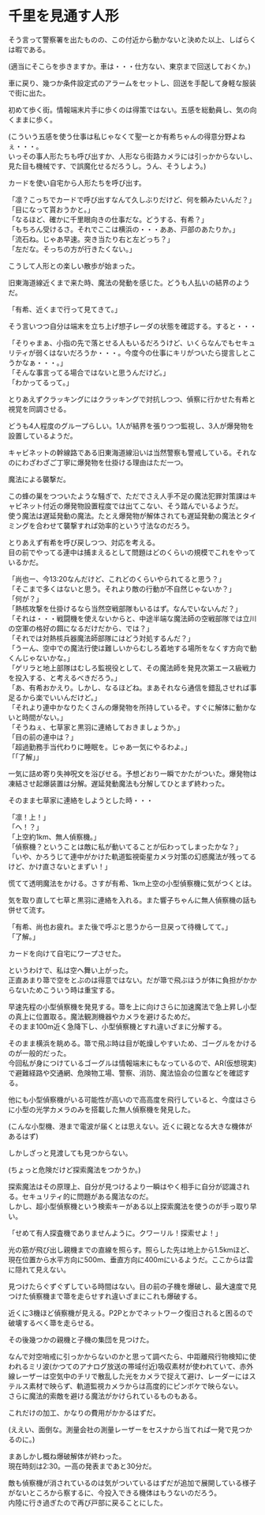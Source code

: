 # 千里を見通す人形

そう言って警察署を出たものの、この付近から動かないと決めた以上、しばらくは暇である。

(適当にそこらを歩きますか。車は・・・仕方ない、東京まで回送しておくか。)

車に戻り、幾つか条件設定式のアラームをセットし、回送を手配して身軽な服装で街に出た。

初めて歩く街。情報端末片手に歩くのは得策ではない。五感を総動員し、気の向くままに歩く。

(こういう五感を使う仕事は私じゃなくて聖一とか有希ちゃんの得意分野よねぇ・・・。  
いっその事人形たちも呼び出すか、人形なら街路カメラには引っかからないし、見た目も機械です、で誤魔化せるだろうし。うん、そうしよう。)

カードを使い自宅から人形たちを呼び出す。

「凛？こっちでカードで呼び出すなんて久しぶりだけど、何を頼みたいんだ？」  
「目になって貰おうかと。」  
「なるほど、確かに千里眼向きの仕事だな。どうする、有希？」  
「もちろん受けるさ。それでここは横浜の・・・ああ、戸部のあたりか。」  
「流石ね。じゃあ早速。突き当たり右と左どっち？」  
「左だな。そっちの方が行きたくない。」

こうして人形との楽しい散歩が始まった。

旧東海道線近くまで来た時、魔法の発動を感じた。どうも人払いの結界のようだ。

「有希、近くまで行って見てきて。」

そう言いつつ自分は端末を立ち上げ想子レーダの状態を確認する。すると・・・

「そりゃまぁ、小指の先で落とせる人もいるだろうけど、いくらなんでもセキュリティが弱くはないだろうか・・・。今度今の仕事にキリがついたら提言しとこうかなぁ・・・。」  
「そんな事言ってる場合ではないと思うんだけど。」  
「わかってるって。」

とりあえずクラッキングにはクラッキングで対抗しつつ、偵察に行かせた有希と視覚を同調させる。

どうも4人程度のグループらしい。1人が結界を張りつつ監視し、3人が爆発物を設置しているようだ。

キャビネットの幹線路である旧東海道線沿いは当然警察も警戒している。それなのにわざわざご丁寧に爆発物を仕掛ける理由はただ一つ。

魔法による襲撃だ。

この蜂の巣をつついたような騒ぎで、ただでさえ人手不足の魔法犯罪対策課はキャビネット付近の爆発物設置程度では出てこない、そう踏んでいるようだ。  
使う魔法は遅延発動の魔法。たとえ爆発物が解体されても遅延発動の魔法とタイミングを合わせて襲撃すれば効率的という寸法なのだろう。

とりあえず有希を呼び戻しつつ、対応を考える。  
目の前でやってる連中は捕まえるとして問題はどのくらいの規模でこれをやっているかだ。

「尚也ー、今13:20なんだけど、これどのくらいやられてると思う？」  
「そこまで多くはないと思う。それより敵の行動が不自然じゃないか？」  
「何が？」  
「熱核攻撃を仕掛けるなら当然空戦部隊もいるはず。なんでいないんだ？」  
「それは・・・戦闘機を使えないからと、中途半端な魔法師の空戦部隊では立川の空軍の格好の餌になるだけだから、では？」  
「それでは対熱核兵器魔法師部隊にはどう対処するんだ？」  
「うーん、空中での魔法行使は難しいからむしろ着地する場所をなくす方向で動くんじゃないかな。」  
「ゲリラと地上部隊はむしろ監視役として、その魔法師を発見次第エース級戦力を投入する、と考えるべきだろう。」  
「あ、有希おかえり。しかし、なるほどね。まあそれなら通信を錯乱させれば事足るから楽でいいんだけど。」  
「それより連中かなりたくさんの爆発物を所持しているぞ。すぐに解体に動かないと時間がない。」  
「そうねぇ、七草家と黒羽に連絡しておきましょうか。」  
「目の前の連中は？」  
「超過勤務手当代わりに睡眠を。じゃあ一気にやるわよ。」  
「「了解」」

一気に詰め寄り失神呪文を浴びせる。予想どおり一瞬でかたがついた。爆発物は凍結させ起爆装置は分解。遅延発動魔法も分解してひとまず終わった。

そのまま七草家に連絡をしようとした時・・・

「凛！上！」  
「へ！？」  
「上空約1km、無人偵察機。」  
「偵察機？ということは敵に私が動いてることが伝わってしまったかな？」  
「いや、かろうじて連中がかけた軌道監視衛星カメラ対策の幻惑魔法が残ってるけど、かけ直さないとまずい！」

慌てて透明魔法をかける。さすが有希、1km上空の小型偵察機に気がつくとは。

気を取り直して七草と黒羽に連絡を入れる。また響子ちゃんに無人偵察機の話も併せて流す。

「有希、尚也お疲れ。また後で呼ぶと思うから一旦戻って待機してて。」  
「了解。」

カードを向けて自宅にワープさせた。

というわけで、私は空へ舞い上がった。  
正直あまり箒で空をとぶのは得意ではない。だが箒で飛ぶほうが体に負担がかからないためこういう時は重宝する。

早速先程の小型偵察機を発見する。箒を上に向けさらに加速魔法で急上昇し小型の真上に位置取る。魔法観測機器やカメラを避けるためだ。  
そのまま100m近く急降下し、小型偵察機とすれ違いざまに分解する。

そのまま横浜を眺める。箒で飛ぶ時は目が乾燥しやすいため、ゴーグルをかけるのが一般的だった。  
今回私が身につけているゴーグルは情報端末にもなっているので、AR(仮想現実)で避難経路や交通網、危険物工場、警察、消防、魔法協会の位置などを確認する。

他にも小型偵察機がいる可能性が高いので高高度を飛行していると、今度はさらに小型の光学カメラのみを搭載した無人偵察機を発見した。

(こんな小型機、港まで電波が届くとは思えない。近くに親となる大きな機体があるはず)

しかしざっと見渡しても見つからない。

(ちょっと危険だけど探索魔法をつかうか。)

探索魔法はその原理上、自分が見つけるより一瞬はやく相手に自分が認識される。セキュリティ的に問題がある魔法なのだ。  
しかし、超小型偵察機という検索キーがある以上探索魔法を使うのが手っ取り早い。

「せめて有人探査機でありませんように。クワーリル！探索せよ！」

光の筋が飛び出し親機までの直線を照らす。照らした先は地上から1.5kmほど、現在位置から水平方向に500m、垂直方向に400mにいるようだ。ここからは雲に隠れて見えない。

見つけたらぐずぐずしている時間はない。目の前の子機を爆破し、最大速度で見つけた偵察機まで箒を走らせすれ違いざまにこれも爆破する。

近くに3機ほど偵察機が見える。P2Pとかでネットワーク復旧されると困るので破壊するべく箒を走らせる。

その後幾つかの親機と子機の集団を見つけた。

なんで対空哨戒に引っかからないのかと思って調べたら、中距離飛行物検知に使われるミリ波(かつてのアナログ放送の帯域付近)吸収素材が使われていて、赤外線レーザーは空気中のチリで散乱した光をカメラで捉えて避け、レーダーにはステルス素材で映らず、軌道監視カメラからは高度的にピンボケで映らない。  
さらに魔法的索敵を避ける魔法がかけられているものもある。

これだけの加工、かなりの費用がかかるはずだ。

(ええい、面倒な。測量会社の測量レーザーをセスナから当てれば一発で見つかるのに。)

まあしかし概ね爆破解体が終わった。  
現在時刻は2:30。一高の発表まであと30分だ。

敵も偵察機が消されているのは気がついているはずだが追加で展開している様子がないところから察するに、今投入できる機体はもうないのだろう。  
内陸に行き過ぎたので再び戸部に戻ることにした。
